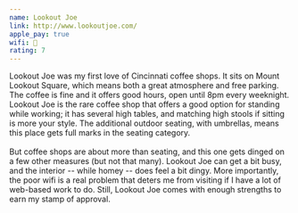 ```yaml
---
name: Lookout Joe
link: http://www.lookoutjoe.com/
apple_pay: true
wifi: 🙁
rating: 7
---
```


Lookout Joe was my first love of Cincinnati coffee shops.
It sits on Mount Lookout Square, which means both a great atmosphere and free parking.
The coffee is fine and it offers good hours, open until 8pm every weeknight.
Lookout Joe is the rare coffee shop that offers a good option for standing while working; it has several high tables, and matching high stools if sitting is more your style.
The additional outdoor seating, with umbrellas, means this place gets full marks in the seating category.
<br><br>
But coffee shops are about more than seating, and this one gets dinged on a few other measures (but not that many).
Lookout Joe can get a bit busy, and the interior -- while homey -- does feel a bit dingy.
More importantly, the poor wifi is a real problem that deters me from visiting if I have a lot of web-based work to do.
Still, Lookout Joe comes with enough strengths to earn my stamp of approval.
